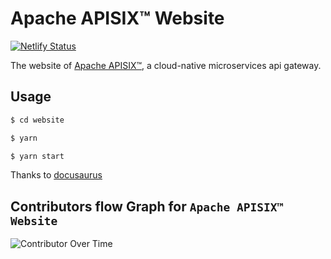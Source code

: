 # Apache APISIX™ Website

[![Netlify Status](https://api.netlify.com/api/v1/badges/35ec40f5-9ad0-4824-9fe1-6ac76b908f96/deploy-status)](https://app.netlify.com/sites/apisix/deploys)

The website of [Apache APISIX™](https://github.com/apache/apisix), a cloud-native microservices api gateway.

## Usage

```sh
$ cd website

$ yarn

$ yarn start
```

Thanks to [docusaurus](https://docusaurus.io/)

## Contributors flow Graph for `Apache APISIX™ Website`
<img src="https://contributor-graph-api.apiseven.com/contributors-svg?repo=apache/apisix-website&merge=true" alt="Contributor Over Time"/>
